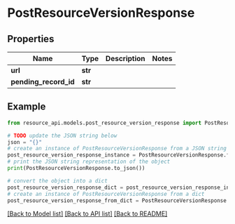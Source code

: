# PostResourceVersionResponse


## Properties

Name | Type | Description | Notes
------------ | ------------- | ------------- | -------------
**url** | **str** |  | 
**pending_record_id** | **str** |  | 

## Example

```python
from resource_api.models.post_resource_version_response import PostResourceVersionResponse

# TODO update the JSON string below
json = "{}"
# create an instance of PostResourceVersionResponse from a JSON string
post_resource_version_response_instance = PostResourceVersionResponse.from_json(json)
# print the JSON string representation of the object
print(PostResourceVersionResponse.to_json())

# convert the object into a dict
post_resource_version_response_dict = post_resource_version_response_instance.to_dict()
# create an instance of PostResourceVersionResponse from a dict
post_resource_version_response_from_dict = PostResourceVersionResponse.from_dict(post_resource_version_response_dict)
```
[[Back to Model list]](../README.md#documentation-for-models) [[Back to API list]](../README.md#documentation-for-api-endpoints) [[Back to README]](../README.md)


